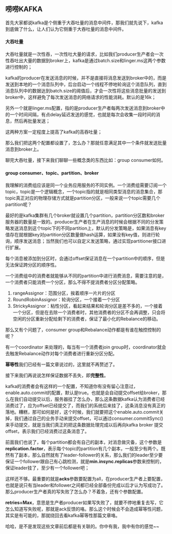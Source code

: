 ## 唠唠KAFKA

首先大家都说kafka是个侧重于大吞吐量的消息中间件，那我们就先说下，kafka到底做了什么，让人们认为它侧重于大吞吐量的消息中间件。

#### 大吞吐量

大吞吐量就是一次性吞，一次性吐大量的请求，比如我们producer生产者会一次性吞吐出大量的数据到broker上，kafka是通过batch.size和linger.ms这两个参数进行控制的；

kafka的producer在发送消息的时候，并不是直接将消息发送到broker中的，而是发送到本地的一个消息队列中，后台启动一个线程不停地轮询这个消息队列，直到消息队列中的数据达到batch.size的阈值后，才会一次性将这些消息批量的发送到broker中，这样避免了每次发送消息的网络请求的性能消耗。默认的是16k；

另外一个就是linger.ms配置，指的是producer生产者每两次发送消息到broker中的一个时间间隔，有点delay延迟发送的感觉，也就是每次会收集一段时间的消息，然后再批量发送；

这两种方案一定程度上提高了kafka的高吞吐量；

那么我们把这两个配置都设置了，怎么办？那就任意满足其中一个条件就发送批量消息到broker上。

聊完大吞吐量，接下来我们聊聊一些概念类的东西比如：group consumer如何。

#### group consumer、topic、partition、broker

我理解的消费组应该是同一个业务应用服务的不同实例。一个消费组需要订阅一个topic，topic是一个逻辑概念，一个topic指的就是相同类型消息的消息集合，那topic真正对应的物理存储方式就是partition分区，一般来说一个topic需要几个partition呢？

最好的是kafka集群有几个broker就设置几个partition，partition分区数和broker服务器的数量是一致的。producer生产者在生产消息的时候会根据不同的分发策略发送消息到这个topic下的不同partition上，默认的分发策略是，如果消息有key值存在就根据key对partition分区数量做hash运算，如果没有key值，则进行轮询，顺序发送消息；当然我们也可以自定义发送策略，通过实现partitioner接口进行扩展。

每个消息被添加到分区时，会通过offset保证消息在一个partition中的顺序，但是无法保证跨分区的顺序性。

一个消费组中的消费者就能够从不同的partition中进行消费消息，需要注意的是，一个消费者只能消费一个分区，那么不得不提消费者分区分配策略。

1. rangeAssignor：范围分区，挨着顺序一片片的分区
2. RoundRobinAssignor：轮询分区，一个接着一个分区
3. StrickyAssignor：粘性分区，看起来结果和轮询分区是差不多的，一个接着一个分区，但是在去除一个消费者时，其他消费者的分区不会再调整，只会将空闲的分区重新分配给剩下的消费者，保证了最小化的Rebalance的移动。

那么又有个问题了，consumer group和Rebalance动作都是有谁在触控控制的呢？

有一个coordinator 来处理的，每当有一个消费者join group时，coordinator就会去触发Rebalance动作对每个消费者进行重新分区分配。



**幂等性**我们已经有一篇文章说过的，这里就不再赘述了。

接下来我们再说说怎样保证数据不丢失，即**完整性**。

kafka的消费者会有这样的一个配置，不知道你有没有留心注意过，enable.auto.commit的配置，默认是true。也就是会自动提交offset给broker，那么在我们自动提交以后，服务器挂了怎么办，那么这条数据kafka认为消费者已经消费过了，应为offset已经提交了，而我们的系统后来挂了，这条消息没有真正的落地。糟糕，那可如何是好，这个时候，我们就要把这个enable.auto.commit关掉，我们通过自己的业务手动来提交offset，可以通过consumer.commitSync()来手动提交，就是当我们真正的把这条数据处理完成以后再向kafka broker 提交offset，表示我们已经消费过这条消息了。



前面我们也说了，每个partition都会有自己的副本，对消息做灾备，这个参数是**replication.factor**，表示每个topic的partition有几个副本，一般至少有两个。既然有了副本，那么自然就有了leader-follower的关系，那么我们的leader至少要保证一个follower跟自己有心跳检测，就是**min.insync.replicas**参数来控制的，保证leader挂了，至少有一个follower吧；

这样还不够。最重要的就是**acks**参数要配置为all，在producer生产者上要配置，也就是说只有当leader和follower之间都已经全部备份完成以后才认为写成功了。那么producer生产者真的写失败了怎么办？不着急，还有个参数配置。

**retries=Max**，意思是生产者producer如果写失败了，就要不停地重复去写，它怎么知道写失败呢，那就是ack反馈的咯。那么这个时候会不会造成幂等性问题，其实是有可能的，那就绕回去看kafka幂等性那篇文章咯。

哈哈，是不是发现这些文章前后都是有关联的。你中有我，我中有你的感觉~~

